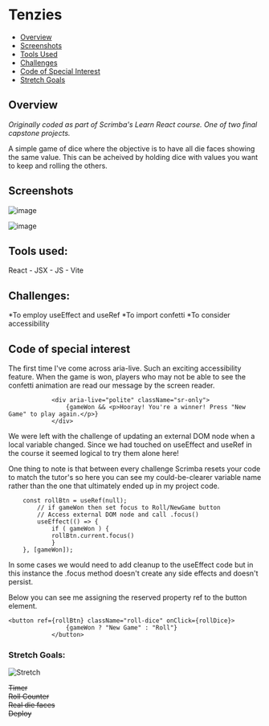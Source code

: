 # Tenzies

* [Overview](#overview)
* [Screenshots](#screenshots)
* [Tools Used](#tools-used)
* [Challenges](#challenges)
* [Code of Special Interest](#code-of-special-interest)
* [Stretch Goals](#stretch-goals)

## Overview
*Originally coded as part of Scrimba's Learn React course. One of two final capstone projects.*

A simple game of dice where the objective is to have all die faces showing the same value.
This can be acheived by holding dice with values you want to keep and rolling the others.

## Screenshots

![image](https://github.com/user-attachments/assets/a3591422-9698-4c3a-9f70-fe7a84cb9a3d)


![image](https://github.com/user-attachments/assets/05d74f66-048e-41a1-bc3e-fb60153a3f2d)

## Tools used:
React - JSX - JS - Vite

## Challenges:
*To employ useEffect and useRef
*To import confetti
*To consider accessibility

## Code of special interest

The first time I've come across aria-live. Such an exciting accessibility feature. When the game is won, players who may not be able to see the confetti animation are read our message by the screen reader.
```
            <div aria-live="polite" className="sr-only">
                {gameWon && <p>Hooray! You're a winner! Press "New Game" to play again.</p>}
            </div>
```

We were left with the challenge of updating an external DOM node when a local variable changed. Since we had touched on useEffect and useRef in the course it seemed logical to try them alone here!

One thing to note is that between every challenge Scrimba resets your code to match the tutor's so here you can see my could-be-clearer variable name rather than the one that ultimately ended up in my project code.

```
    const rollBtn = useRef(null);
        // if gameWon then set focus to Roll/NewGame button
        // Access external DOM node and call .focus()
        useEffect(() => {
            if ( gameWon ) { 
            rollBtn.current.focus()
            }
    }, [gameWon]);
```

In some cases we would need to add cleanup to the useEffect code but in this instance the .focus method doesn't create any side effects and doesn't persist.

Below you can see me assigning the reserved property ref to the button element.

```
<button ref={rollBtn} className="roll-dice" onClick={rollDice}>
                {gameWon ? "New Game" : "Roll"}
            </button>
```

### Stretch Goals:
![Stretch](https://github.com/user-attachments/assets/ddc6668b-15a5-47d1-9584-2a2ee876b463)


~~Timer~~\
~~Roll Counter~~\
~~Real die faces~~\
~~Deploy~~

